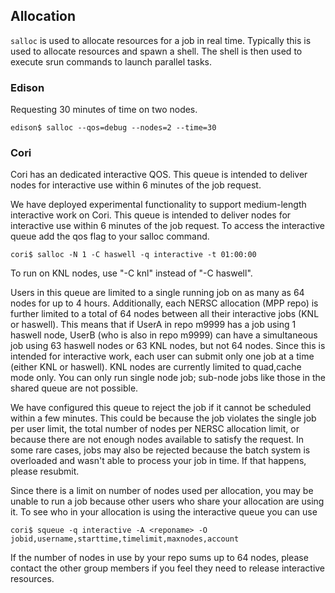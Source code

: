 ## Allocation

`salloc` is used to allocate resources for a job in real time. Typically this is used to allocate resources and spawn a shell. The shell is then used to execute srun commands to launch parallel tasks.


### Edison

Requesting 30 minutes of time on two nodes.

```
edison$ salloc --qos=debug --nodes=2 --time=30
```

### Cori

Cori has an dedicated interactive QOS. This queue is intended to deliver nodes for interactive use within 6 minutes of the job request. 

We have deployed experimental functionality to support medium-length interactive work on Cori. This queue is intended to deliver nodes for interactive use within 6 minutes of the job request. To access the interactive queue add the qos flag to your salloc command.

```
cori$ salloc -N 1 -C haswell -q interactive -t 01:00:00
```

To run on KNL nodes, use "-C knl" instead of "-C haswell".

Users in this queue are limited to a single running job on as many as 64 nodes for up to 4 hours. Additionally, each NERSC allocation (MPP repo) is further limited to a total of 64 nodes between all their interactive jobs (KNL or haswell). This means that if UserA in repo m9999 has a job using 1 haswell node, UserB (who is also in repo m9999) can have a simultaneous job using 63 haswell nodes or 63 KNL nodes, but not 64 nodes. Since this is intended for interactive work, each user can submit only one job at a time (either KNL or haswell). KNL nodes are currently limited to quad,cache mode only. You can only run single node job; sub-node jobs like those in the shared queue are not possible.

We have configured this queue to reject the job if it cannot be scheduled within a few minutes. This could be because the job violates the single job per user limit, the total number of nodes per NERSC allocation limit, or because there are not enough nodes available to satisfy the request. In some rare cases, jobs may also be rejected because the batch system is overloaded and wasn't able to process your job in time. If that happens, please resubmit.

Since there is a limit on number of nodes used per allocation, you may be unable to run a job because other users who share your allocation are using it. To see who in your allocation is using the interactive queue you can use

```
cori$ squeue -q interactive -A <reponame> -O jobid,username,starttime,timelimit,maxnodes,account
```

If the number of nodes in use by your repo sums up to 64 nodes, please contact the other group members if you feel they need to release interactive resources.
